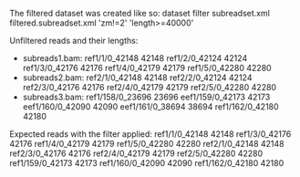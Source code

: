 The filtered dataset was created like so:
    dataset filter subreadset.xml filtered.subreadset.xml 'zm!=2' 'length>=40000'

Unfiltered reads and their lengths:
- subreads1.bam:
    ref1/1/0_42148 42148
    ref1/2/0_42124 42124
    ref1/3/0_42176 42176
    ref1/4/0_42179 42179
    ref1/5/0_42280 42280
- subreads2.bam:
    ref2/1/0_42148 42148
    ref2/2/0_42124 42124
    ref2/3/0_42176 42176
    ref2/4/0_42179 42179
    ref2/5/0_42280 42280
- subreads3.bam:
    ref1/158/0_23696 23696
    eef1/159/0_42173 42173
    eef1/160/0_42090 42090
    eef1/161/0_38694 38694
    ref1/162/0_42180 42180

Expected reads with the filter applied:
    ref1/1/0_42148 42148
    ref1/3/0_42176 42176
    ref1/4/0_42179 42179
    ref1/5/0_42280 42280
    ref2/1/0_42148 42148
    ref2/3/0_42176 42176
    ref2/4/0_42179 42179
    ref2/5/0_42280 42280
    ref1/159/0_42173 42173
    ref1/160/0_42090 42090
    ref1/162/0_42180 42180

